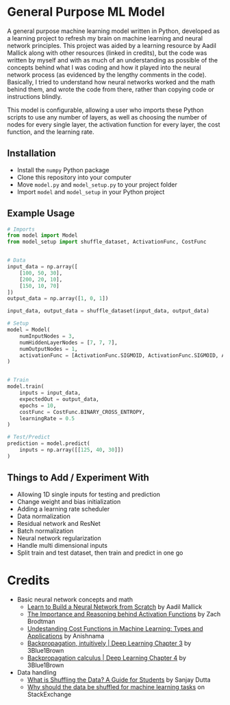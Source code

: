 # General Purpose ML Model

A general purpose machine learning model written in Python, developed as a learning project to refresh my brain on machine learning and neural network principles. This project was aided by a learning resource by Aadil Mallick along with other resources (linked in credits), but the code was written by myself and with as much of an understanding as possible of the concepts behind what I was coding and how it played into the neural network process (as evidenced by the lengthy comments in the code). Basically, I tried to understand how neural networks worked and the math behind them, and wrote the code from there, rather than copying code or instructions blindly.

This model is configurable, allowing a user who imports these Python scripts to use any number of layers, as well as choosing the number of nodes for every single layer, the activation function for every layer, the cost function, and the learning rate.

## Installation
- Install the ```numpy``` Python package
- Clone this repository into your computer
- Move ```model.py``` and ```model_setup.py``` to your project folder
- Import ```model``` and ```model_setup``` in your Python project

## Example Usage

```python
# Imports
from model import Model
from model_setup import shuffle_dataset, ActivationFunc, CostFunc


# Data
input_data = np.array([
    [100, 50, 30],
    [200, 20, 10],
    [150, 10, 70]
])
output_data = np.array([1, 0, 1])

input_data, output_data = shuffle_dataset(input_data, output_data)

# Setup
model = Model(
    numInputNodes = 3,
    numHiddenLayerNodes = [7, 7, 7],
    numOutputNodes = 1,
    activationFunc = [ActivationFunc.SIGMOID, ActivationFunc.SIGMOID, ActivationFunc.RELU]
)


# Train
model.train(
    inputs = input_data,
    expectedOut = output_data,
    epochs = 10,
    costFunc = CostFunc.BINARY_CROSS_ENTROPY,
    learningRate = 0.5
)

# Test/Predict
prediction = model.predict(
    inputs = np.array([[125, 40, 30]])
)
```

## Things to Add / Experiment With
- Allowing 1D single inputs for testing and prediction
- Change weight and bias initialization
- Adding a learning rate scheduler
- Data normalization
- Residual network and ResNet
- Batch normalization
- Neural network regularization
- Handle multi dimensional inputs
- Split train and test dataset, then train and predict in one go

# Credits
- Basic neural network concepts and math
  - [Learn to Build a Neural Network from Scratch](https://medium.com/@waadlingaadil/learn-to-build-a-neural-network-from-scratch-yes-really-cac4ca457efc#:~:text=1) by Aadil Mallick
  - [The Importance and Reasoning behind Activation Functions](https://towardsdatascience.com/the-importance-and-reasoning-behind-activation-functions-4dc00e74db41/) by Zach Brodtman
  - [Undestanding Cost Functions in Machine Learning: Types and Applications](https://medium.com/@anishnama20/understanding-cost-functions-in-machine-learning-types-and-applications-cd7d8cc4b47d) by Anishnama
  - [Backpropagation, intuitively | Deep Learning Chapter 3](https://www.youtube.com/watch?v=Ilg3gGewQ5U) by 3Blue1Brown
  - [Backpropagation calculus | Deep Learning Chapter 4](https://www.youtube.com/watch?v=Ilg3gGewQ5U) by 3Blue1Brown
- Data handling
  - [What is Shuffling the Data? A Guide for Students](https://medium.com/@sanjay_dutta/what-is-shuffling-the-data-a-guide-for-students-0f874572baf6) by Sanjay Dutta
  - [Why should the data be shuffled for machine learning tasks](https://datascience.stackexchange.com/questions/24511/why-should-the-data-be-shuffled-for-machine-learning-tasks) on StackExchange